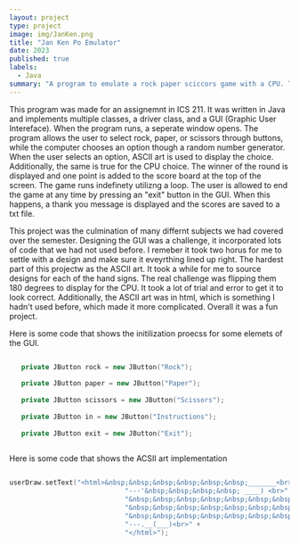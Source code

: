 ```yaml
---
layout: project
type: project
image: img/JanKen.png
title: "Jan Ken Po Emulator"
date: 2023
published: true
labels:
  - Java
summary: "A program to emulate a rock paper sciccors game with a CPU. This was an assignment for ICS 211."
---
```


This program was made for an assignemnt in ICS 211. It was written in Java and implements multiple classes, a driver class, and a GUI (Graphic User Intereface). When the program runs, a seperate window opens. The program allows the user to select rock, paper, or scissors through buttons, while the computer chooses an option though a random number generator. When the user selects an option, ASCII art is used to display the choice. Additionally, the same is true for the CPU choice. The winner of the round is displayed and one point is added to the score board at the top of the screen. The game runs indefinety utilizng a loop. The user is allowed to end the game at any time by pressing an "exit" button in the GUI. When this happens, a thank you message is displayed and the scores are saved to a txt file.

This project was the culmination of many differnt subjects we had covered over the semester. Designing the GUI was a challenge, it incorporated lots of code that we had not used before. I remeber it took two horus for me to settle with a design and make sure it eveyrthing lined up right. The hardest part of this projectw as the ASCII art. It took a while for me to source designs for each of the hand signs. The real challenge was flipping them 180 degrees to display for the CPU. It took a lot of trial and error to get it to look correct. Additionally, the ASCII art was in html, which is something I hadn't used before, which made it more complicated. Overall it was a fun project. 


Here is some code that shows the initilization proecss for some elemets of the GUI.

```cpp

   private JButton rock = new JButton("Rock");   
   
   private JButton paper = new JButton("Paper");
   
   private JButton scissors = new JButton("Scissors");
   
   private JButton in = new JButton("Instructions");
   
   private JButton exit = new JButton("Exit");
   
```
Here is some code that shows the ACSII art implementation

```cpp

userDraw.setText("<html>&nbsp;&nbsp;&nbsp;&nbsp;&nbsp;&nbsp;_______<br>" +
                             "---'&nbsp;&nbsp;&nbsp;&nbsp; ____) <br>" +
                             "&nbsp;&nbsp;&nbsp;&nbsp;&nbsp;&nbsp;&nbsp;&nbsp;&nbsp;(_____) <br>" +
                             "&nbsp;&nbsp;&nbsp;&nbsp;&nbsp;&nbsp;&nbsp;&nbsp;&nbsp;(_____) <br>" +
                             "&nbsp;&nbsp;&nbsp;&nbsp;&nbsp;&nbsp;&nbsp;&nbsp;&nbsp;&nbsp;(____) <br>" +
                             "---.__(___)<br>" +
                             "</html>");

```        
